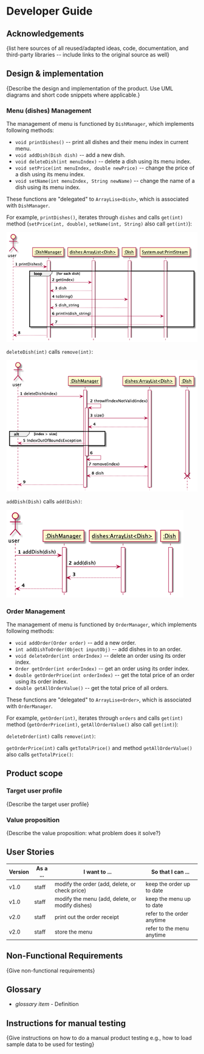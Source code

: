 # Developer Guide

## Acknowledgements

{list here sources of all reused/adapted ideas, code, documentation, and third-party libraries -- include links to the original source as well}

## Design & implementation

{Describe the design and implementation of the product. Use UML diagrams and short code snippets where applicable.}
### Menu (dishes) Management

The management of menu is functioned by `DishManager`, which implements following methods:

- `void printDishes()` -- print all dishes and their menu index in current menu.
- `void addDish(Dish dish)` -- add a new dish.
- `void deleteDish(int menuIndex)` -- delete a dish using its menu index.
- `void setPrice(int menuIndex, double newPrice)` -- change the price of a dish using its menu index.
- `void setName(int menuIndex, String newName)` -- change the name of a dish using its menu index.

These functions are "delegated" to `ArrayLise<Dish>`, which is associated with `DishManager`.

For example, `printDishes()`, iterates through `dishes` and calls `get(int)` method (`setPrice(int, double)`, `setName(int, String)` also call `get(int)`):

![](Sequence/DishManager_printDishes.png)

`deleteDish(int)` calls `remove(int)`:

![](Sequence/DishManager_deleteDish.png)

`addDish(Dish)` calls `add(Dish)`:

![](Sequence/DishManager_addDish.png)


### Order Management

The management of menu is functioned by `OrderManager`, which implements following methods:

- `void addOrder(Order order)` -- add a new order.
- `int addDishToOrder(Object inputObj)` -- add dishes in to an order.
- `void deleteOrder(int orderIndex)` -- delete an order using its order index.
- `Order getOrder(int orderIndex)` -- get an order using its order index.
- `double getOrderPrice(int orderIndex)` -- get the total price of an order using its order index.
- `double getAllOrderValue()` -- get the total price of all orders.

These functions are "delegated" to `ArrayLise<Order>`, which is associated with `OrderManager`.

For example, `getOrder(int)`, iterates through `orders` and calls `get(int)` method (`getOrderPrice(int)`, `getAllOrderValue()` also call `get(int)`):


`deleteOrder(int)` calls `remove(int)`:


`getOrderPrice(int)` calls `getTotalPrice()` and method `getAllOrderValue()` also calls `getTotalPrice()`:


## Product scope
### Target user profile

{Describe the target user profile}

### Value proposition

{Describe the value proposition: what problem does it solve?}

## User Stories


|Version| As a ... | I want to ...                                  | So that I can ...          |
|--------|----------|------------------------------------------------|----------------------------|
|v1.0|staff| modify the order (add, delete, or check price) | keep the order up to date  |
|v1.0|staff|modify the menu (add, delete, or modify dishes)|keep the menu up to date|
|v2.0|staff| print out the order receipt                    | refer to the order anytime |
|v2.0|staff|store the menu|refer to the menu anytime|


## Non-Functional Requirements

{Give non-functional requirements}

## Glossary

* *glossary item* - Definition

## Instructions for manual testing

{Give instructions on how to do a manual product testing e.g., how to load sample data to be used for testing}
